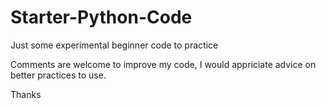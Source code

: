 # Starter-Python-Code
Just some experimental beginner code to practice

Comments are welcome to improve my code, I would appriciate advice on better practices to use.

Thanks
